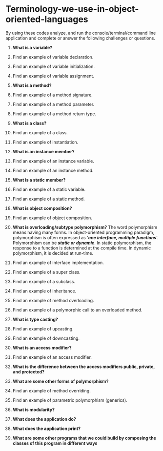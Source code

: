 # Terminology-we-use-in-object-oriented-languages
By using these codes analyze, and run the console/terminal/command line application and complete or answer the following challenges or questions.

1. **What is a variable?**
2. Find an example of variable declaration.
3. Find an example of variable initialization.
4. Find an example of variable assignment.

5. **What is a method?**

6. Find an example of a method signature.
7. Find an example of a method parameter.
8. Find an example of a method return type.

9. **What is a class?**

10. Find an example of a class.
11. Find an example of instantiation.

12. **What is an instance member?**

13. Find an example of an instance variable.
14. Find an example of an instance method.

15. **What is a static member?**

16. Find an example of a static variable.
17. Find an example of a static method.

18. **What is object composition?**

19. Find an example of object composition.

20. **What is overloading/subtype polymorphism?**
The word polymorphism means having many forms. In object-oriented programming paradigm, polymorphism is often expressed as '**_one interface, multiple functions_**'. 
Polymorphism can be _**static _or_ dynamic**_. In static polymorphism, the response to a function is determined at the compile time. In dynamic polymorphism, it is decided at run-time.

21. Find an example of interface implementation.
22. Find an example of a super class.
23. Find an example of a subclass.
24. Find an example of inheritance.
25. Find an example of method overloading.
26. Find an example of a polymorphic call to an overloaded method.

27. **What is type casting?**

28. Find an example of upcasting.
29. Find an example of downcasting.

30. **What is an access modifier?**

31. Find an example of an access modifier.

32. **What is the difference between the access modifiers public, private,
and protected?**

33. **What are some other forms of polymorphism?**

34. Find an example of method overriding.
35. Find an example of parametric polymorphism (generics).

36. **What is modularity?**

37. **What does the application do?**

38. **What does the application print?**

39. **What are some other programs that we could build by composing the
classes of this program in different ways**
